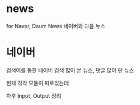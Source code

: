 # news
for Naver, Daum News
네이버와 다음 뉴스 

# 네이버
검색어를 통한 네이버 검색
많이 본 뉴스, 댓글 많이 단 뉴스

현재 각각 모듈이 따로있는데 

차후 Input, Output 정리 
